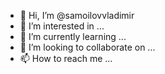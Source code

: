 - 👋 Hi, I’m @samoilovvladimir
- 👀 I’m interested in ...
- 🌱 I’m currently learning ...
- 💞️ I’m looking to collaborate on ...
- 📫 How to reach me ...

<!---
samoilovvladimir/samoilovvladimir is a ✨ special ✨ repository because its `README.md` (this file) appears on your GitHub profile.
You can click the Preview link to take a look at your changes.
--->
